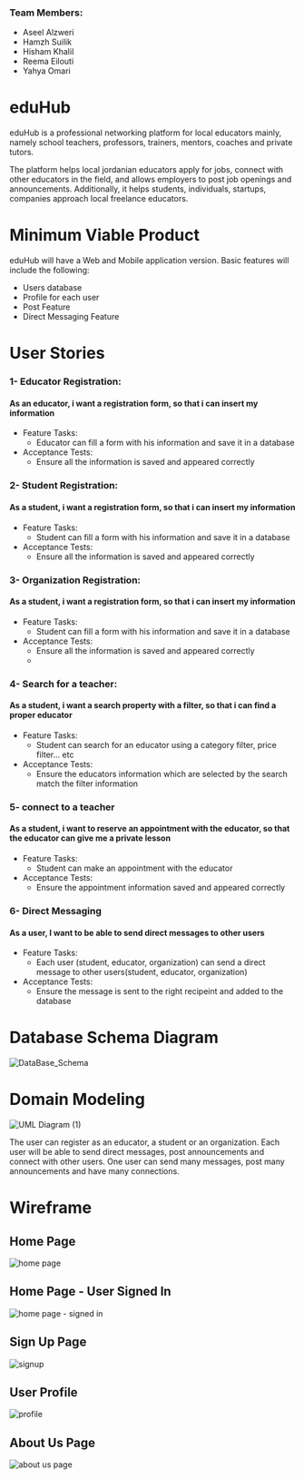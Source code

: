 ### Team Members:
- Aseel Alzweri
- Hamzh Suilik
- Hisham Khalil
- Reema Eilouti
- Yahya Omari

# eduHub

eduHub is a professional networking platform for local educators mainly, namely school teachers, professors, trainers, mentors, coaches and private tutors.

The platform helps local jordanian educators apply for jobs, connect with other educators in the field, and allows employers to post job openings and announcements.
Additionally, it helps students, individuals, startups, companies approach local freelance educators.

# Minimum Viable Product

eduHub will have a Web and Mobile application version. Basic features will include the following:
- Users database 
- Profile for each user
- Post Feature
- Direct Messaging Feature

# User Stories

### 1- Educator  Registration:
#### As an educator, i want a registration form, so that i can insert my information
- Feature Tasks:
	- Educator can fill a form with his information and save it in a database 
- Acceptance Tests:
	- Ensure all the information is saved and appeared correctly

### 2- Student  Registration:
#### As a student, i want a registration form, so that i can insert my information
- Feature Tasks:
	- Student can fill a form with his information and save it in a database 
- Acceptance Tests:
	- Ensure all the information is saved and appeared correctly
	 
### 3- Organization  Registration:
#### As a student, i want a registration form, so that i can insert my information
- Feature Tasks:
	- Student can fill a form with his information and save it in a database 
- Acceptance Tests:
	- Ensure all the information is saved and appeared correctly
	- 
### 4- Search for a teacher:
#### As a student, i want a search property with a filter, so that i can find a proper educator 
- Feature Tasks:
	- Student can search for an educator using a category filter, price filter… etc
- Acceptance Tests:
	- Ensure the educators information which are selected  by the search match the filter information

### 5-  connect to a teacher
#### As a student, i want to reserve an appointment with the educator, so that the educator can give me a private lesson
- Feature Tasks:
	- Student can make an appointment with the educator 
- Acceptance Tests:
	- Ensure the appointment information saved and appeared correctly 

### 6-  Direct Messaging
#### As a user, I want to be able to send direct messages to other users
- Feature Tasks:
	-  Each user (student, educator, organization) can send a direct message to other users(student, educator, organization)
- Acceptance Tests:
	- Ensure the message is sent to the right recipeint and added to the database

# Database Schema Diagram
![DataBase_Schema](https://user-images.githubusercontent.com/77917134/124824715-6990c980-df7b-11eb-8dcb-269e3da74b1a.PNG)

# Domain Modeling
![UML Diagram (1)](https://user-images.githubusercontent.com/77917134/124882220-d4bcb900-dfd8-11eb-8861-d048d0ab8bf8.jpg)

The user can register as an educator, a student or an organization. Each user will be able to send direct messages, post announcements and connect with other users.
One user can send many messages, post many announcements and have many connections. 


# Wireframe 

## Home Page 
![home page](https://user-images.githubusercontent.com/77917134/124910402-39394180-dff4-11eb-8fe5-de21a380afae.PNG)

## Home Page - User Signed In
![home page - signed in](https://user-images.githubusercontent.com/77917134/124910420-40604f80-dff4-11eb-8a74-c83d7042968d.PNG)

## Sign Up Page
![signup](https://user-images.githubusercontent.com/77917134/124911408-63d7ca00-dff5-11eb-8b1e-73f252d180ec.PNG)

## User Profile
![profile](https://user-images.githubusercontent.com/77917134/124911383-5b7f8f00-dff5-11eb-9349-43ea2cad8743.PNG)

## About Us Page
![about us page](https://user-images.githubusercontent.com/77917134/124910469-4b1ae480-dff4-11eb-9d44-7d1977538e5f.PNG)


